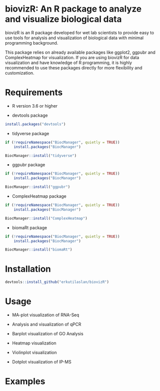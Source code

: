 # biovizR: An R package to analyze and visualize biological data

biovizR is an R package developed for wet lab scientists to provide easy to use tools for analysis and visualization of biological data with minimal programming background.

This package  relies on already available packages like ggplot2, ggpubr and ComplexHeatmap for visualization. If you are using biovizR for data visualization and have knowledge of R programming, it is highly recommended to use these packages directly for more flexibility and customization.


# Requirements

- R version 3.6 or higher

- devtools package

```r
install.packages("devtools")
```

- tidyverse package
```r
if (!requireNamespace("BiocManager", quietly = TRUE))
    install.packages("BiocManager")

BiocManager::install("tidyverse")
```
- ggpubr package
```r
if (!requireNamespace("BiocManager", quietly = TRUE))
    install.packages("BiocManager")

BiocManager::install("ggpubr")
```
- ComplexHeatmap package
```r
if (!requireNamespace("BiocManager", quietly = TRUE))
    install.packages("BiocManager")

BiocManager::install("ComplexHeatmap")
```
- biomaRt package
```r
if (!requireNamespace("BiocManager", quietly = TRUE))
    install.packages("BiocManager")

BiocManager::install("biomaRt")
```
# Installation

```r
devtools::install_github("erkutilaslan/biovizR")
```
# Usage

- MA-plot visualization of RNA-Seq

- Analysis and visualization of qPCR

- Barplot visualization of GO Analysis

- Heatmap visualization

- Violinplot visualization

- Dotplot visualization of IP-MS

# Examples



